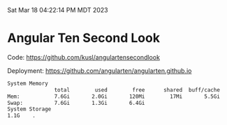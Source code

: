 Sat Mar 18 04:22:14 PM MDT 2023

# Angular Ten Second Look

Code: https://github.com/kusl/angulartensecondlook

Deployment: https://github.com/angularten/angularten.github.io

```bash
System Memory
               total        used        free      shared  buff/cache   available
Mem:           7.6Gi       2.0Gi       120Mi        17Mi       5.5Gi       5.3Gi
Swap:          7.6Gi       1.3Gi       6.4Gi
System Storage
1.1G	.
```
```bash

